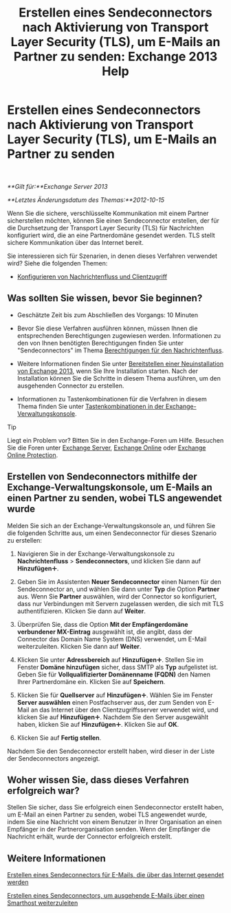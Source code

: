 ﻿---
title: 'Erstellen eines Sendeconnectors nach Aktivierung von Transport Layer Security (TLS), um E-Mails an Partner zu senden: Exchange 2013 Help'
TOCTitle: Erstellen eines Sendeconnectors nach Aktivierung von Transport Layer Security (TLS), um E-Mails an Partner zu senden
ms:assetid: ff2abefc-dd3e-4431-b947-df942fbf82d9
ms:mtpsurl: https://technet.microsoft.com/de-de/library/JJ657514(v=EXCHG.150)
ms:contentKeyID: 50477154
ms.date: 04/24/2018
mtps_version: v=EXCHG.150
ms.translationtype: HT
---

# Erstellen eines Sendeconnectors nach Aktivierung von Transport Layer Security (TLS), um E-Mails an Partner zu senden

 

_**Gilt für:**Exchange Server 2013_

_**Letztes Änderungsdatum des Themas:**2012-10-15_

Wenn Sie die sichere, verschlüsselte Kommunikation mit einem Partner sicherstellen möchten, können Sie einen Sendeconnector erstellen, der für die Durchsetzung der Transport Layer Security (TLS) für Nachrichten konfiguriert wird, die an eine Partnerdomäne gesendet werden. TLS stellt sichere Kommunikation über das Internet bereit.

Sie interessieren sich für Szenarien, in denen dieses Verfahren verwendet wird? Siehe die folgenden Themen:

  - [Konfigurieren von Nachrichtenfluss und Clientzugriff](configure-mail-flow-and-client-access-exchange-2013-help.md)

## Was sollten Sie wissen, bevor Sie beginnen?

  - Geschätzte Zeit bis zum Abschließen des Vorgangs: 10 Minuten

  - Bevor Sie diese Verfahren ausführen können, müssen Ihnen die entsprechenden Berechtigungen zugewiesen werden. Informationen zu den von Ihnen benötigten Berechtigungen finden Sie unter "Sendeconnectors" im Thema [Berechtigungen für den Nachrichtenfluss](mail-flow-permissions-exchange-2013-help.md).

  - Weitere Informationen finden Sie unter [Bereitstellen einer Neuinstallation von Exchange 2013](deploy-a-new-installation-of-exchange-2013-exchange-2013-help.md), wenn Sie Ihre Installation starten. Nach der Installation können Sie die Schritte in diesem Thema ausführen, um den ausgehenden Connector zu erstellen.

  - Informationen zu Tastenkombinationen für die Verfahren in diesem Thema finden Sie unter [Tastenkombinationen in der Exchange-Verwaltungskonsole](keyboard-shortcuts-in-the-exchange-admin-center-exchange-online-protection-help.md).


> [!TIP]
> Liegt ein Problem vor? Bitten Sie in den Exchange-Foren um Hilfe. Besuchen Sie die Foren unter <A href="https://go.microsoft.com/fwlink/p/?linkid=60612">Exchange Server</A>, <A href="https://go.microsoft.com/fwlink/p/?linkid=267542">Exchange Online</A> oder <A href="https://go.microsoft.com/fwlink/p/?linkid=285351">Exchange Online Protection</A>.



## Erstellen von Sendeconnectors mithilfe der Exchange-Verwaltungskonsole, um E-Mails an einen Partner zu senden, wobei TLS angewendet wurde

Melden Sie sich an der Exchange-Verwaltungskonsole an, und führen Sie die folgenden Schritte aus, um einen Sendeconnector für dieses Szenario zu erstellen:

1.  Navigieren Sie in der Exchange-Verwaltungskonsole zu **Nachrichtenfluss** \> **Sendeconnectors**, und klicken Sie dann auf **Hinzufügen**![Hinzufügen (Symbol)](images/JJ218640.c1e75329-d6d7-4073-a27d-498590bbb558(EXCHG.150).gif "Hinzufügen (Symbol)").

2.  Geben Sie im Assistenten **Neuer Sendeconnector** einen Namen für den Sendeconnector an, und wählen Sie dann unter **Typ** die Option **Partner** aus. Wenn Sie **Partner** auswählen, wird der Connector so konfiguriert, dass nur Verbindungen mit Servern zugelassen werden, die sich mit TLS authentifizieren. Klicken Sie dann auf **Weiter**.

3.  Überprüfen Sie, dass die Option **Mit der Empfängerdomäne verbundener MX-Eintrag** ausgewählt ist, die angibt, dass der Connector das Domain Name System (DNS) verwendet, um E-Mail weiterzuleiten. Klicken Sie dann auf **Weiter**.

4.  Klicken Sie unter **Adressbereich** auf **Hinzufügen**![Hinzufügen (Symbol)](images/JJ218640.c1e75329-d6d7-4073-a27d-498590bbb558(EXCHG.150).gif "Hinzufügen (Symbol)"). Stellen Sie im Fenster **Domäne hinzufügen** sicher, dass SMTP als **Typ** aufgelistet ist. Geben Sie für **Vollqualifizierter Domänenname (FQDN)** den Namen Ihrer Partnerdomäne ein. Klicken Sie auf **Speichern**.

5.  Klicken Sie für **Quellserver** auf **Hinzufügen**![Hinzufügen (Symbol)](images/JJ218640.c1e75329-d6d7-4073-a27d-498590bbb558(EXCHG.150).gif "Hinzufügen (Symbol)"). Wählen Sie im Fenster **Server auswählen** einen Postfachserver aus, der zum Senden von E-Mail an das Internet über den Clientzugriffsserver verwendet wird, und klicken Sie auf **Hinzufügen**![Hinzufügen (Symbol)](images/JJ218640.c1e75329-d6d7-4073-a27d-498590bbb558(EXCHG.150).gif "Hinzufügen (Symbol)"). Nachdem Sie den Server ausgewählt haben, klicken Sie auf **Hinzufügen**![Hinzufügen (Symbol)](images/JJ218640.c1e75329-d6d7-4073-a27d-498590bbb558(EXCHG.150).gif "Hinzufügen (Symbol)"). Klicken Sie auf **OK**.

6.  Klicken Sie auf **Fertig stellen**.

Nachdem Sie den Sendeconnector erstellt haben, wird dieser in der Liste der Sendeconnectors angezeigt.

## Woher wissen Sie, dass dieses Verfahren erfolgreich war?

Stellen Sie sicher, dass Sie erfolgreich einen Sendeconnector erstellt haben, um E-Mail an einen Partner zu senden, wobei TLS angewendet wurde, indem Sie eine Nachricht von einem Benutzer in Ihrer Organisation an einen Empfänger in der Partnerorganisation senden. Wenn der Empfänger die Nachricht erhält, wurde der Connector erfolgreich erstellt.

## Weitere Informationen

[Erstellen eines Sendeconnectors für E-Mails, die über das Internet gesendet werden](create-a-send-connector-for-email-sent-to-the-internet-exchange-2013-help.md)

[Erstellen eines Sendeconnectors, um ausgehende E-Mails über einen Smarthost weiterzuleiten](create-a-send-connector-to-route-outbound-email-through-a-smart-host-exchange-2013-help.md)

